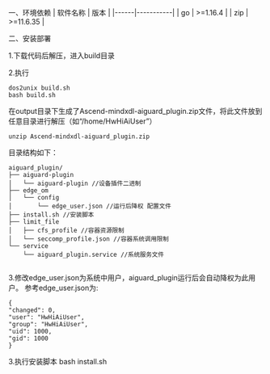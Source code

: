 一、环境依赖
| 软件名称 | 版本        |
|------|-----------|
| go   | >=1.16.4   |
| zip  | >=11.6.35 |

二、安装部署

1.下载代码后解压，进入build目录

2.执行

```
dos2unix build.sh
bash build.sh
```
在output目录下生成了Ascend-mindxdl-aiguard_plugin.zip文件，将此文件放到任意目录进行解压（如“/home/HwHiAiUser”）

`unzip Ascend-mindxdl-aiguard_plugin.zip`

目录结构如下：

```
aiguard_plugin/
├── aiguard-plugin
│   └── aiguard-plugin //设备插件二进制
├── edge_om
│   └── config
│       └── edge_user.json //运行后降权 配置文件
├── install.sh //安装脚本
├── limit_file
│   ├── cfs_profile //容器资源限制
│   └── seccomp_profile.json //容器系统调用限制
└── service
    └── aiguard_plugin.service //系统服务文件


```
3.修改edge_user.json为系统中用户，aiguard_plugin运行后会自动降权为此用户。
参考edge_user.json为:

    {
    "changed": 0,
    "user": "HwHiAiUser",
    "group": "HwHiAiUser",
    "uid": 1000,
    "gid": 1000
    }

3.执行安装脚本 bash install.sh
